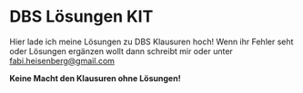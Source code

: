 # DBS Lösungen KIT

Hier lade ich meine Lösungen zu DBS Klausuren hoch!
Wenn ihr Fehler seht oder Lösungen ergänzen wollt dann schreibt mir
oder unter fabi.heisenberg@gmail.com

**Keine Macht den Klausuren ohne Lösungen!**

